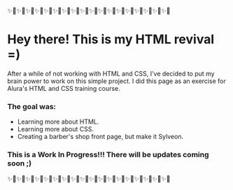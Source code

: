 ✨🌸✨🌸✨🌸✨🌸✨🌸✨🌸✨🌸✨🌸✨🌸✨🌸✨🌸✨🌸✨🌸✨🌸✨🌸✨🌸✨🌸✨🌸

# Hey there! This is my HTML revival =)

After a while of not working with HTML and CSS, I've decided to put my brain power to work on this simple project. I did this page as an exercise for Alura's HTML and CSS training course.

### The goal was:

* Learning more about HTML.
* Learning more about CSS.
* Creating a barber's shop front page, but make it Sylveon.

### This is a Work In Progress!!! There will be updates coming soon ;)

✨🌸✨🌸✨🌸✨🌸✨🌸✨🌸✨🌸✨🌸✨🌸✨🌸✨🌸✨🌸✨🌸✨🌸✨🌸✨🌸✨🌸✨🌸

